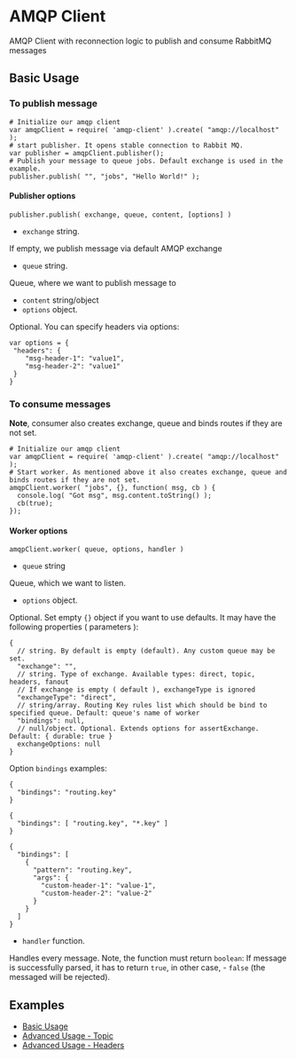 # AMQP Client

AMQP Client with reconnection logic to publish and consume RabbitMQ messages 

## Basic Usage

### To publish message

```
# Initialize our amqp client
var amqpClient = require( 'amqp-client' ).create( "amqp://localhost" );
# start publisher. It opens stable connection to Rabbit MQ.
var publisher = amqpClient.publisher();
# Publish your message to queue jobs. Default exchange is used in the example.
publisher.publish( "", "jobs", "Hello World!" );
```

#### Publisher options

```
publisher.publish( exchange, queue, content, [options] )
```

* `exchange` string. 

If empty, we publish message via default AMQP exchange

* `queue` string. 

Queue, where we want to publish message to

* `content` string/object
* `options` object. 

Optional. You can specify headers via options:

```
var options = {
 "headers": {
    "msg-header-1": "value1",
    "msg-header-2": "value1"
 }
}
```


### To consume messages

**Note**, consumer also creates exchange, queue and binds routes if they are not set.

```
# Initialize our amqp client
var amqpClient = require( 'amqp-client' ).create( "amqp://localhost" );
# Start worker. As mentioned above it also creates exchange, queue and binds routes if they are not set.
amqpClient.worker( "jobs", {}, function( msg, cb ) {
  console.log( "Got msg", msg.content.toString() );
  cb(true);
});
```

#### Worker options

```
amqpClient.worker( queue, options, handler )
```

* `queue` string

Queue, which we want to listen.

* `options` object. 

Optional. Set empty `{}` object if you want to use defaults. 
It may have the following properties ( parameters ):

```
{
  // string. By default is empty (default). Any custom queue may be set.
  "exchange": "", 
  // string. Type of exchange. Available types: direct, topic, headers, fanout
  // If exchange is empty ( default ), exchangeType is ignored
  "exchangeType": "direct", 
  // string/array. Routing Key rules list which should be bind to specified queue. Default: queue's name of worker
  "bindings": null,
  // null/object. Optional. Extends options for assertExchange. Default: { durable: true }
  exchangeOptions: null
}
```

Option `bindings` examples:

```
{
  "bindings": "routing.key"
}
```

```
{
  "bindings": [ "routing.key", "*.key" ]
}
```

```
{
  "bindings": [
    {
      "pattern": "routing.key",
      "args": {
        "custom-header-1": "value-1",
        "custom-header-2": "value-2"
      }
    }
  ]
}
```

* `handler` function.

Handles every message. 
Note, the function must return `boolean`:
If message is successfully parsed, it has to return `true`, in other case, - `false` (the messaged will be rejected).

## Examples

* [Basic Usage](../master/examples/basic-usage.js)
* [Advanced Usage - Topic](../master/examples/advanced-usage-topic.js)
* [Advanced Usage - Headers](../master/examples/advanced-usage-headers.js)
